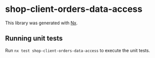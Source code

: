 # shop-client-orders-data-access

This library was generated with [Nx](https://nx.dev).

## Running unit tests

Run `nx test shop-client-orders-data-access` to execute the unit tests.
